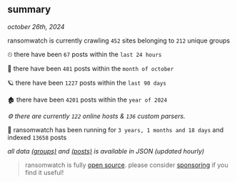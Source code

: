
## summary
_october 26th, 2024_

ransomwatch is currently crawling `452` sites belonging to `212` unique groups

⏲ there have been `67` posts within the `last 24 hours`

🦈 there have been `481` posts within the `month of october`

🪐 there have been `1227` posts within the `last 90 days`

🏚 there have been `4201` posts within the `year of 2024`

_⚙️ there are currently `122` online hosts & `136` custom parsers._

🦕 ransomwatch has been running for `3 years, 1 months and 18 days` and indexed `13658` posts

_all data  [(groups)](http://ransomwhat.telemetry.ltd/groups) and [(posts)](http://ransomwhat.telemetry.ltd/posts) is available in JSON (updated hourly)_

> ransomwatch is fully [open source](https://github.com/joshhighet/ransomwatch#ransomwatch--). please consider [sponsoring](https://github.com/sponsors/joshhighet) if you find it useful!
